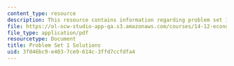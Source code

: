 ```yaml
---
content_type: resource
description: This resource contains information regarding problem set 1 solutions.
file: https://ol-ocw-studio-app-qa.s3.amazonaws.com/courses/14-12-economic-applications-of-game-theory-fall-2012/3f046bc9e4037ce9614c3ffd7ccfdfa4_MIT14_12F12_pset1sol.pdf
file_type: application/pdf
resourcetype: Document
title: Problem Set 1 Solutions
uid: 3f046bc9-e403-7ce9-614c-3ffd7ccfdfa4
---
```

